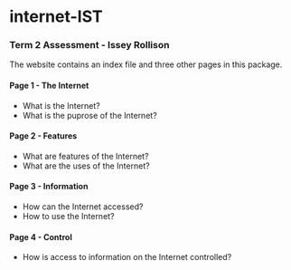 # internet-IST

### Term 2 Assessment - Issey Rollison

The website contains an index file and three other pages in this package.

#### Page 1 - The Internet
- What is the Internet?
- What is the puprose of the Internet?

#### Page 2 - Features
- What are features of the Internet?
- What are the uses of the Internet?

#### Page 3 - Information
- How can the Internet accessed?
- How to use the Internet?

#### Page 4 - Control
- How is access to information on the Internet controlled?

